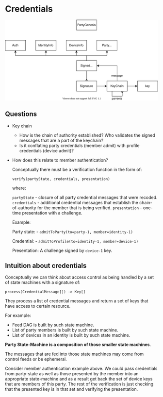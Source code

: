 # Credentials

<img src="diagrams/credentials.drawio.svg">


## Questions

- Key chain
  - How is the chain of authority established? Who validates the signed messages that are a part of the keychain?
  - Is it conflating party credentials (member admit) with profile credentials (device admit)?
- How does this relate to member authentication?
  
  Conceptually there must be a verification function in the form of:
  ```
  verify(partyState, credentials, presentation)
  ```

  where:
  
  `partyState` - closure of all party credential messages that were recoded.
  `credentials` - additional credential messages that establish the chain-of-authority for the member that is being verified.
  `presentation` - one-time presentation with a challenge.

  Example:

    Party state: 
      - `admitToParty(to=party-1, member=identity-1)`

    Credential:
      - `admitToProfile(to=identity-1, member=device-1)`

    Presentation:
      A challenge signed by `device-1` key.


## Intuition about credentials

Conceptually we can think about access control as being handled by a set of state machines with a signature of:

```
process(CredentialMessage[]) -> Key[]
```

They process a list of credential messages and return a set of keys that have access to certain resource.

For example:
 - Feed DAG is built by such state machine.
 - List of party members is built by such state machine.
 - List of devices in an identity is built by such state machine.

**Party State-Machine is a composition of those smaller state machines**.

The messages that are fed into those state machines may come from control feeds or be ephemeral.

Consider member authentication example above. We could pass credentials from party-state as well as those presented by the member into an appropriate state-machine and as a result get back the set of device keys that are members of this party. The rest of the verification is just checking that the presented key is in that set and verifying the presentation.

